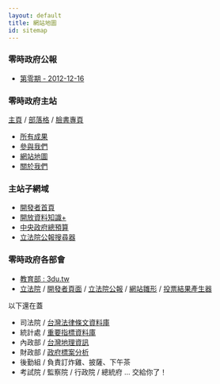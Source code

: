 ```yaml
---
layout: default
title: 網站地圖
id: sitemap
---
```


### 零時政府公報

* [第零期 - 2012-12-16](communique/2012-12-16.html)

### 零時政府主站

[主頁](http://g0v.tw) / [部落格](http://blog.g0v.tw) / [臉書專頁](http://www.facebook.com/g0v.tw)
  
* [所有成果](/works.html)
* [參與我們](/join.html)
* [網站地圖](/sitemap.html)
* [關於我們](/about.html)

### 主站子網域

* [開發者首頁](http://dev.g0v.tw)
* [開放資料知識+](http://data.g0v.tw)
* [中央政府總預算](http://budget.g0v.tw)
* [立法院公報搜尋器](http://open.ly.g0v.tw)

### 零時政府各部會

* [教育部 : 3du.tw](http://3du.tw)
* [立法院](http://ly.g0v.tw.jit.su/#/sitting) / [開發者頁面](http://dev.g0v.tw/Project-TWLY.html) 
  / [立法院公報](https://github.com/g0v/ly-gazette) / [網站雛形](http://twlyreader-prototype.herokuapp.com/) 
  / [投票結果產生器](http://bl.ocks.org/zbryikt/4248542)

以下還在蓋

* 司法院 / [台灣法律條文資料庫](https://github.com/g0v/twlaw)
* 統計處 / [重要指標資料庫](https://github.com/g0v/twstat)
* 內政部 / [台灣地理資訊](https://github.com/g0v/twgeojson)
* 財政部 / [政府標案分析](http://g0v-pcc.tka.lu/)
* 後勤組 / 負責訂炸雞、披薩、下午茶
* 考試院 / 監察院 / 行政院 / 總統府 ... 交給你了！
